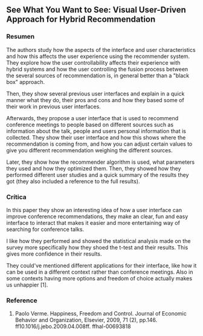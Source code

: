 ## See What You Want to See: Visual User-Driven Approach for Hybrid Recommendation

### Resumen

The authors study how the aspects of the interface and user characteristics and how this affects the user experience using the recommender system. They explore how the user controllability affects their experience with hybrid systems and how the user controlling the fusion process between the several sources of recommendation is, in general better than a "black box" approach.

Then, they show several previous user interfaces and explain in a quick manner what they do, their pros and cons and how they based some of their work in previous user interfaces.

Afterwards, they propose a user interface that is used to recommend conference meetings to people based on different sources such as information about the talk, people and users personal information that is collected. They show their user interface and how this shows where the recommendation is coming from, and how you can adjust certain values to give you different recommendation weighing the different sources.

Later, they show how the recommender algorithm is used, what parameters they used and how they optimized them. Then, they showed how they performed different user studies and a quick summary of the results they got (they also included a reference to the full results).

### Crítica

In this paper they show an interesting idea of how a user interface can improve conference recommendations, they make an clear, fun and easy interface to interact that makes it easier and more entertaining way of searching for conference talks.

I like how they performed and showed the statistical analysis made on the survey more specifically how they shoed the t-test and their results. This gives more confidence in their results.

They could've mentioned different applications for their interface, like how it can be used in a different context rather than conference meetings. Also in some contexts having more options and freedom of choice actually makes us unhappier [1].

### Reference  

1. Paolo Verme. Happiness, Freedom and Control. Journal of Economic Behavior and Organization,
Elsevier, 2009, 71 (2), pp.146. ff10.1016/j.jebo.2009.04.008ff. ffhal-00693818
